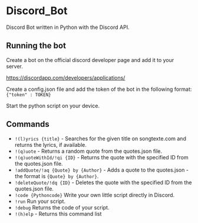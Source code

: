 # Discord_Bot
Discord Bot written in Python with the Discord API.

## Running the bot
Create a bot on the official discord developer page and add it to your server.

https://discordapp.com/developers/applications/

Create a config.json file and add the token of the bot in the following format:
`
{"token" : TOKEN}
`

Start the python script on your device.

## Commands
* `!(l)yrics {title}` - Searches for the given title on songtexte.com and returns the lyrics, if available.
* `!(q)uote` - Returns a random quote from the quotes.json file.
* `!(q)uoteWithId/!qi {ID}` - Returns the quote with the specified ID from the quotes.json file.
* `!addQuote/!aq {Quote} by {Author}` - Adds a quote to the quotes.json - the format is `{Quote} by {Author}`.
* `!deleteQuote/!dq {ID}` - Deletes the quote with the specified ID from the quotes.json file.
* `!code {Pythoncode}` Write your own little script directly in Discord.
* `!run` Run your script.
* `!debug` Returns the code of your script.
* `!(h)elp` - Returns this command list

